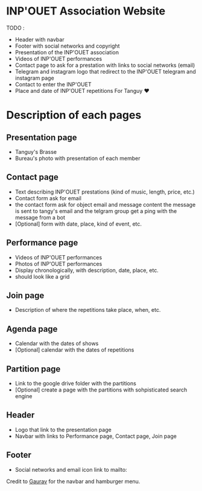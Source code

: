 # **INP'OUET Association Website**
TODO : 
- Header with navbar
- Footer with social networks and copyright
- Presentation of the INP'OUET association
- Videos of INP'OUET performances
- Contact page to ask for a prestation with links to social networks (email)
- Telegram and instagram logo that redirect to the INP'OUET telegram and instagram page
- Contact to enter the INP'OUET
- Place and date of INP'OUET repetitions
For Tanguy  ❤️

# Description of each pages

## Presentation page
- Tanguy's Brasse
- Bureau's photo with presentation of each member

## Contact page
- Text describing INP'OUET prestations (kind of music, length, price, etc.)
- Contact form ask for email
- the contact form ask for object email and message content the message is sent to tangy's email and the  telgram group get a ping with the message from a bot
- [Optional] form with date, place, kind of event, etc.

## Performance page 
- Videos of INP'OUET performances
- Photos of INP'OUET performances
- Display chronologically, with description, date, place, etc.
- should look like a grid

## Join page 
- Description of where the repetitions take place, when, etc.

## Agenda page
- Calendar with the dates of shows
- [Optional] calendar with the dates of repetitions

## Partition page
- Link to the google drive folder with the partitions
- [Optional] create a page with the partitions with sohpisticated search engine

## Header 
- Logo that link to the presentation page
- Navbar with links to Performance page, Contact page, Join page

## Footer
- Social networks and email icon link to mailto:


Credit to [Gaurav](https://dev.to/devggaurav/let-s-build-a-responsive-navbar-and-hamburger-menu-using-html-css-and-javascript-4gci) for the navbar and hamburger menu.

